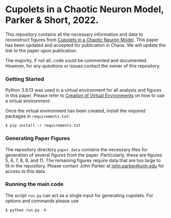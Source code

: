 # Cupolets in a Chaotic Neuron Model, Parker & Short, 2022.

This repository contains all the necessary information and data to reconstruct figures from [Cupolets in a Chaotic Neuron Model](http://arxiv.org/abs/2204.13066). This paper has been updated and accepted for publication in Chaos. We will update the link to the paper upon publication.

The majority, if not all, code sould be commented and documented. However, for any questions or issues contact the owner of this repository.

### Getting Started
Python 3.9.13 was used in a virtual environment for all analysis and figures in this paper. Please refer to [Creation of Virtual Environments](https://docs.python.org/3/library/venv.html) on how to use a virtual environment.

Once the virtual environment has been created, install the required packages in `requirements.txt`:
```
$ pip install -r requirements.txt
```
### Generating Paper Figures
The repository directory `paper_data` contains the necessary files for generation of several figures from the paper. Particularly, these are figures 5, 6, 7, 8, 9, and 11. The remaining figures require data that are too large to fit in the repository. Please contact John Parker at john.parker@unh.edu for access to this data.

### Running the main code
The script `run.py` can act as a single input for generating cupolets. For options and commands please use 
```
$ python run.py -h
```

